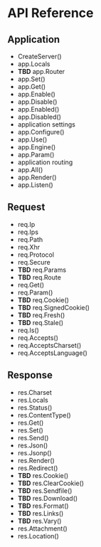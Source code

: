 # API Reference

## Application

* CreateServer()
* app.Locals
* __TBD__ app.Router
* app.Set()
* app.Get()
* app.Enable()
* app.Disable()
* app.Enabled()
* app.Disabled()
* application settings
* app.Configure()
* app.Use()
* app.Engine()
* app.Param()
* application routing
* app.All()
* app.Render()
* app.Listen()

## Request

* req.Ip
* req.Ips
* req.Path
* req.Xhr
* req.Protocol
* req.Secure
* __TBD__ req.Params
* __TBD__ req.Route
* req.Get()
* req.Param()
* __TBD__ req.Cookie()
* __TBD__ req.SignedCookie()
* __TBD__ req.Fresh()
* __TBD__ req.Stale()
* req.Is()
* req.Accepts()
* req.AcceptsCharset()
* req.AcceptsLanguage()

## Response

* res.Charset
* res.Locals
* res.Status()
* res.ContentType()
* res.Get()
* res.Set()
* res.Send()
* res.Json()
* res.Jsonp()
* res.Render()
* res.Redirect()
* __TBD__ res.Cookie()
* __TBD__ res.ClearCookie()
* __TBD__ res.Sendfile()
* __TBD__ res.Download()
* __TBD__ res.Format()
* __TBD__ res.Links()
* __TBD__ res.Vary()
* res.Attachment()
* res.Location()
